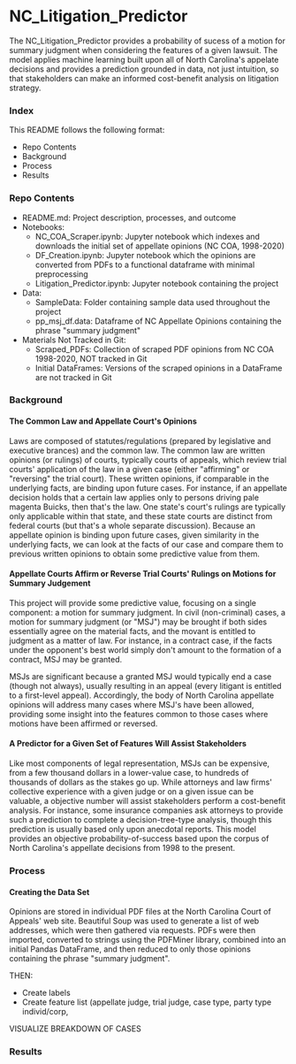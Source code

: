 # NC_Litigation_Predictor

The NC_Litigation_Predictor provides a probability of sucess of a motion for summary judgment when considering the features of a given lawsuit. The model applies machine learning built upon all of North Carolina's appelate decisions and provides a prediction grounded in data, not just intuition, so that stakeholders can make an informed cost-benefit analysis on litigation strategy.

### Index

This README follows the following format: 
<ul>
    <li> Repo Contents
    <li> Background
    <li> Process
    <li> Results
</ul>

### Repo Contents
<ul>
    <li> README.md: Project description, processes, and outcome
    <li> Notebooks:
    <ul>
        <li> NC_COA_Scraper.ipynb: Jupyter notebook which indexes and downloads the initial set of appellate opinions (NC COA, 1998-2020)
        <li> DF_Creation.ipynb: Jupyter notebook which the opinions are converted from PDFs to a functional dataframe with minimal preprocessing
        <li> Litigation_Predictor.ipynb: Jupyter notebook containing the project 
    </ul>
    <li> Data:
    <ul>
        <li> SampleData: Folder containing sample data used throughout the project
        <li> pp_msj_df.data: Dataframe of NC Appellate Opinions containing the phrase "summary judgment"     
    </ul>
    <li> Materials Not Tracked in Git:
    <ul>
        <li> Scraped_PDFs: Collection of scraped PDF opinions from NC COA 1998-2020, NOT tracked in Git
        <li> Initial DataFrames: Versions of the scraped opinions in a DataFrame are not tracked in Git
    </ul>
</ul>

### Background

#### The Common Law and Appellate Court's Opinions

Laws are composed of statutes/regulations (prepared by legislative and executive brances) and the common law. The common law are written opinions (or rulings) of courts, typically courts of appeals, which review trial courts' application of the law in a given case (either "affirming" or "reversing" the trial court). These written opinions, if comparable in the underlying facts, are binding upon future cases. For instance, if an appellate decision holds that a certain law applies only to persons driving pale magenta Buicks, then that's the law.  One state's court's rulings are typically only applicable within that state, and these state courts are distinct from federal courts (but that's a whole separate discussion). Because an appellate opinion is binding upon future cases, given similarity in the underlying facts, we can look at the facts of our case and compare them to previous written opinions to obtain some predictive value from them. 

#### Appellate Courts Affirm or Reverse Trial Courts' Rulings on Motions for Summary Judgement

This project will provide some predictive value, focusing on a single component: a motion for summary judgment. In civil (non-criminal) cases, a motion for summary judgment (or "MSJ") may be brought if both sides essentially agree on the material facts, and the movant is entitled to judgment as a matter of law. For instance, in a contract case, if the facts under the opponent's best world simply don't amount to the formation of a contract, MSJ may be granted. 

MSJs are significant because a granted MSJ would typically end a case (though not always), usually resulting in an appeal (every litigant is entitled to a first-level appeal). Accordingly, the body of North Carolina appellate opinions will address many cases where MSJ's have been allowed, providing some insight into the features common to those cases where motions have been affirmed or reversed.

#### A Predictor for a Given Set of Features Will Assist Stakeholders 

Like most components of legal representation, MSJs can be expensive, from a few thousand dollars in a lower-value case, to hundreds of thousands of dollars as the stakes go up. While attorneys and law firms' collective experience with a given judge or on a given issue can be valuable, a objective number will assist stakeholders perform a cost-benefit analysis. For instance, some insurance companies ask attorneys to provide such a prediction to complete a decision-tree-type analysis, though this prediction is usually based only upon anecdotal reports.  This model provides an objective probability-of-success based upon the corpus of North Carolina's appellate decisions from 1998 to the present. 

### Process

#### Creating the Data Set

Opinions are stored in individual PDF files at the North Carolina Court of Appeals' web site. Beautiful Soup was used to generate a list of web addresses, which were then gathered via requests. PDFs were then imported, converted to strings using the PDFMiner library, combined into an initial Pandas DataFrame, and then reduced to only those opinions containing the phrase "summary judgment".  

THEN:
- Create labels 
- Create feature list (appellate judge, trial judge, case type, party type individ/corp,

VISUALIZE BREAKDOWN OF CASES


### Results
